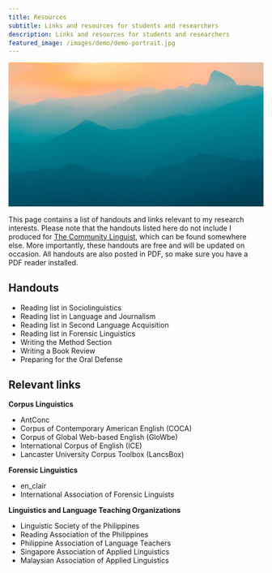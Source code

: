 ```yaml
---
title: Resources
subtitle: Links and resources for students and researchers
description: Links and resources for students and researchers
featured_image: /images/demo/demo-portrait.jpg
---
```


![](/images/demo/demo-landscape.jpg)

This page contains a list of handouts and links relevant to my research interests. Please note that the handouts listed here do not include I produced for [The Community Linguist](https://twitter.com/tclinguistics), which can be found somewhere else. More importantly, these handouts are free and will be updated on occasion. All handouts are also posted in PDF, so make sure you have a PDF reader installed.

## Handouts
* Reading list in Sociolinguistics
* Reading list in Language and Journalism
* Reading list in Second Language Acquisition 
* Reading list in Forensic Linguistics
* Writing the Method Section
* Writing a Book Review
* Preparing for the Oral Defense

## Relevant links
**Corpus Linguistics** 
- AntConc
- Corpus of Contemporary American English (COCA)
- Corpus of Global Web-based English (GloWbe)
- International Corpus of English (ICE)
- Lancaster University Corpus Toolbox (LancsBox)

**Forensic Linguistics** 
- en_clair
- International Association of Forensic Linguists

**Linguistics and Language Teaching Organizations**
- Linguistic Society of the Philippines
- Reading Association of the Philippines
- Philippine Association of Language Teachers
- Singapore Association of Applied Linguistics
- Malaysian Association of Applied Linguistics